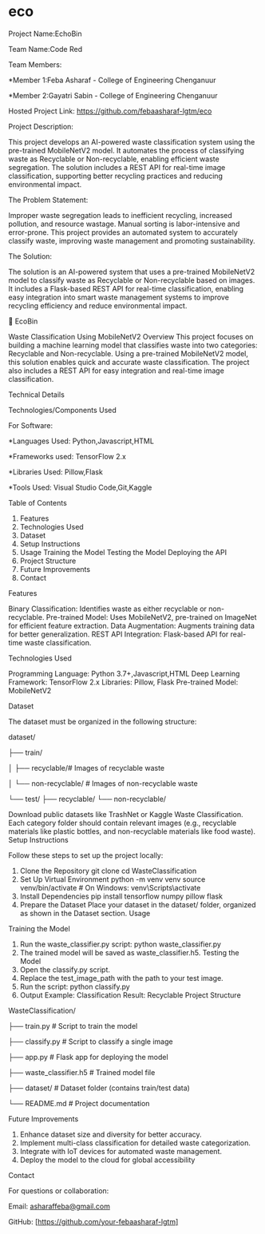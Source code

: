  # eco
 Project Name:EchoBin
 
 Team Name:Code Red
 
 Team Members:
 
  *Member 1:Feba Asharaf - College of Engineering Chenganuur
  
  *Member 2:Gayatri Sabin - College of Engineering Chenganuur
  
  Hosted Project Link: https://github.com/febaasharaf-lgtm/eco

 Project Description:
 
 This project develops an AI-powered waste classification system using the pre-trained MobileNetV2 model. It automates the process of classifying waste as Recyclable or Non-recyclable, enabling efficient waste segregation. The solution includes a REST API for real-time image classification, supporting better recycling practices and reducing environmental impact.

 The Problem Statement:
 
 Improper waste segregation leads to inefficient recycling, increased pollution, and resource wastage. Manual sorting is labor-intensive and error-prone. This project provides an automated system to accurately classify waste, improving waste management and promoting sustainability.

 The Solution:
 
The solution is an AI-powered system that uses a pre-trained MobileNetV2 model to classify waste as Recyclable or Non-recyclable based on images. It includes a Flask-based REST API for real-time classification, enabling easy integration into smart waste management systems to improve recycling efficiency and reduce environmental impact.
 
 
🌿 EcoBin

Waste Classification Using MobileNetV2
Overview
This project focuses on building a machine learning model that classifies waste into two categories: Recyclable and Non-recyclable. Using a pre-trained MobileNetV2 model, this solution enables quick and accurate waste classification. The project also includes a REST API for easy integration and real-time image classification.

Technical Details

Technologies/Components Used

For Software:

  *Languages Used: Python,Javascript,HTML
  
  *Frameworks used: TensorFlow 2.x
  
  *Libraries Used: Pillow,Flask
               
  *Tools Used: Visual Studio Code,Git,Kaggle
  

Table of Contents
1. Features
2. Technologies Used
3. Dataset
4. Setup Instructions
5. Usage
   Training the Model
   Testing the Model
   Deploying the API
6. Project Structure
7. Future Improvements
8. Contact
   
Features

Binary Classification: Identifies waste as either recyclable or non-recyclable.
Pre-trained Model: Uses MobileNetV2, pre-trained on ImageNet for efficient feature extraction.
Data Augmentation: Augments training data for better generalization.
REST API Integration: Flask-based API for real-time waste classification.

Technologies Used

Programming Language: Python 3.7+,Javascript,HTML
Deep Learning Framework: TensorFlow 2.x
Libraries:  Pillow, Flask
Pre-trained Model: MobileNetV2

Dataset

The dataset must be organized in the following structure:

dataset/

├── train/

│   ├── recyclable/# Images of recyclable waste

│   └── non-recyclable/ # Images of non-recyclable waste

└── test/
    ├── recyclable/ 
    └── non-recyclable/

Download public datasets like TrashNet or Kaggle Waste Classification.
Each category folder should contain relevant images (e.g., recyclable materials like plastic bottles, and non-recyclable materials like food waste).
Setup Instructions

Follow these steps to set up the project locally:

1. Clone the Repository git clone <repository-url>
cd WasteClassification
2. Set Up Virtual Environment
python -m venv venv
source venv/bin/activate  # On Windows: venv\Scripts\activate
3. Install Dependencies
pip install tensorflow numpy pillow flask
4. Prepare the Dataset
Place your dataset in the dataset/ folder, organized as shown in the Dataset section.
Usage

Training the Model
1. Run the waste_classifier.py script:
python  waste_classifier.py
2. The trained model will be saved as waste_classifier.h5.
Testing the Model
1. Open the classify.py script.
2. Replace the test_image_path with the path to your test image.
3. Run the script:
python classify.py
4. Output Example:
Classification Result: Recyclable
Project Structure

WasteClassification/

├── train.py          # Script to train the model

├── classify.py       # Script to classify a single image

├── app.py            # Flask app for deploying the model

├── waste_classifier.h5  # Trained model file

├── dataset/          # Dataset folder (contains train/test data)

└── README.md         # Project documentation

Future Improvements

1. Enhance dataset size and diversity for better accuracy.
2. Implement multi-class classification for detailed waste categorization.
3. Integrate with IoT devices for automated waste management.
4. Deploy the model to the cloud for global accessibility


Contact

For questions or collaboration:

Email: asharaffeba@gmail.com

GitHub: [https://github.com/your-febaasharaf-lgtm]





